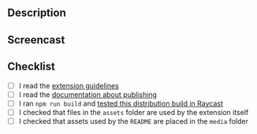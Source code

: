 ## Description

<!-- A summary of your change. If you add a new extension or command, explain what it does. -->

## Screencast

<!-- If you add a new extension or command, include a screencast (or screenshot for straightforward changes). A good screencast will make the review much faster - especially if your extension requires registration in other services.  -->

## Checklist

- [ ] I read the [extension guidelines](https://developers.raycast.com/basics/prepare-an-extension-for-store)
- [ ] I read the [documentation about publishing](https://developers.raycast.com/basics/publish-an-extension)
- [ ] I ran `npm run build` and [tested this distribution build in Raycast](https://developers.raycast.com/basics/prepare-an-extension-for-store#metadata-and-configuration)
- [ ] I checked that files in the `assets` folder are used by the extension itself
- [ ] I checked that assets used by the `README` are placed in the `media` folder
